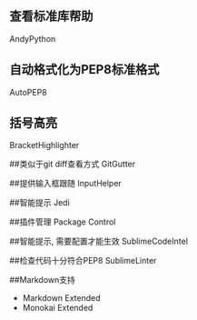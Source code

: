## 查看标准库帮助
AndyPython

## 自动格式化为PEP8标准格式
AutoPEP8

## 括号高亮
BracketHighlighter

##类似于git diff查看方式
GitGutter

##提供输入框跟随
InputHelper

##智能提示
Jedi

##插件管理
Package Control

##智能提示, 需要配置才能生效
SublimeCodeIntel

##检查代码十分符合PEP8
SublimeLinter

##Markdown支持
- Markdown Extended
- Monokai Extended
